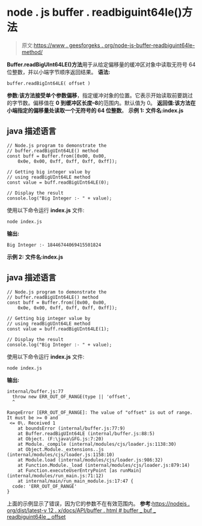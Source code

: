 # node . js buffer . readbiguint64le()方法

> 原文:[https://www . geesforgeks . org/node-js-buffer-readbiguint64le-method/](https://www.geeksforgeeks.org/node-js-buffer-readbiguint64le-method/)

**Buffer.readBigUInt64LE()方法**用于从给定偏移量的缓冲区对象中读取无符号 64 位整数，并以小端字节顺序返回结果。
**语法:**

```
buffer.readBigInt64LE( offset )
```

**参数:**该方法接受单个参数**偏移**，指定缓冲对象的位置。它表示开始读取前要跳过的字节数。偏移值在 **0 到缓冲区长度–8**的范围内。默认值为 0。
**返回值:**该方法在小端指定的偏移量处读取一个无符号的 64 位**整数**。
**示例 1:**
**文件名:index.js**

## java 描述语言

```
// Node.js program to demonstrate the
// buffer.readBigUInt64LE() method
const buff = Buffer.from([0x00, 0x00,
    0x0e, 0x00, 0xff, 0xff, 0xff, 0xff]);

// Getting big integer value by
// using readBigUInt64LE method
const value = buff.readBigUInt64LE(0);

// Display the result
console.log("Big Integer :- " + value);
```

使用以下命令运行 **index.js** 文件:

```
node index.js
```

**输出:**

```
Big Integer :- 18446744069415501824
```

**示例 2:**
**文件名:index.js**

## java 描述语言

```
// Node.js program to demonstrate the
// buffer.readBigUInt64LE() method
const buff = Buffer.from([0x00, 0x00,
    0x0e, 0x00, 0xff, 0xff, 0xff, 0xff]);

// Getting big integer value by
// using readBigUInt64LE method
const value = buff.readBigUInt64LE(1);

// Display the result
console.log("Big Integer :- " + value);
```

使用以下命令运行 **index.js** 文件:

```
node index.js
```

**输出:**

```
internal/buffer.js:77
  throw new ERR_OUT_OF_RANGE(type || 'offset',
  ^

RangeError [ERR_OUT_OF_RANGE]: The value of "offset" is out of range. It must be >= 0 and
 <= 0\. Received 1
    at boundsError (internal/buffer.js:77:9)
    at Buffer.readBigUInt64LE (internal/buffer.js:88:5)
    at Object. (F:\java\GFG.js:7:20)
    at Module._compile (internal/modules/cjs/loader.js:1138:30)
    at Object.Module._extensions..js (internal/modules/cjs/loader.js:1158:10)
    at Module.load (internal/modules/cjs/loader.js:986:32)
    at Function.Module._load (internal/modules/cjs/loader.js:879:14)
    at Function.executeUserEntryPoint [as runMain] (internal/modules/run_main.js:71:12)
    at internal/main/run_main_module.js:17:47 {
  code: 'ERR_OUT_OF_RANGE'
}
```

上面的示例显示了错误，因为它的参数不在有效范围内。
**参考:**[https://nodejs . org/dist/latest-v 12 . x/docs/API/buffer . html # buffer _ buf _ readbiguint64le _ offset](https://nodejs.org/dist/latest-v12.x/docs/api/buffer.html#buffer_buf_readbiguint64le_offset)